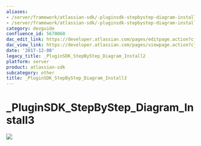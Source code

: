 ```yaml
---
aliases:
- /server/framework/atlassian-sdk/-pluginsdk-stepbystep-diagram-install2-5670060.html
- /server/framework/atlassian-sdk/-pluginsdk-stepbystep-diagram-install2-5670060.md
category: devguide
confluence_id: 5670060
dac_edit_link: https://developer.atlassian.com/pages/editpage.action?cjm=wozere&pageId=5670060
dac_view_link: https://developer.atlassian.com/pages/viewpage.action?cjm=wozere&pageId=5670060
date: '2017-12-08'
legacy_title: _PluginSDK_StepByStep_Diagram_Install2
platform: server
product: atlassian-sdk
subcategory: other
title: _PluginSDK_StepByStep_Diagram_Install3
---
```

# \_PluginSDK\_StepByStep\_Diagram\_Install3

<img src="/server/framework/atlassian-sdk/images/5865608.png" class="gliffy-macro-image" />
